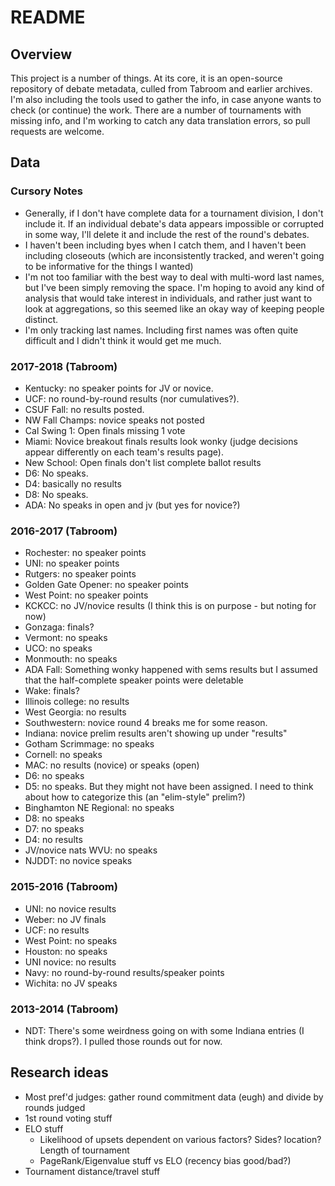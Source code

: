 # README

## Overview

This project is a number of things. At its core, it is an open-source repository of debate metadata, culled from Tabroom and earlier archives. I'm also including the tools used to gather the info, in case anyone wants to check (or continue) the work. There are a number of tournaments with missing info, and I'm working to catch any data translation errors, so pull requests are welcome.

## Data

### Cursory Notes

* Generally, if I don't have complete data for a tournament division, I don't include it. If an individual debate's data appears impossible or corrupted in some way, I'll delete it and include the rest of the round's debates. 
* I haven't been including byes when I catch them, and I haven't been including closeouts (which are inconsistently tracked, and weren't going to be informative for the things I wanted)
* I'm not too familiar with the best way to deal with multi-word last names, but I've been simply removing the space. I'm hoping to avoid any kind of analysis that would take interest in individuals, and rather just want to look at aggregations, so this seemed like an okay way of keeping people distinct.
* I'm only tracking last names. Including first names was often quite difficult and I didn't think it would get me much.

### 2017-2018 (Tabroom)
* Kentucky: no speaker points for JV or novice.
* UCF: no round-by-round results (nor cumulatives?).
* CSUF Fall: no results posted.
* NW Fall Champs: novice speaks not posted
* Cal Swing 1: Open finals missing 1 vote
* Miami: Novice breakout finals results look wonky (judge decisions appear differently on each team's results page).
* New School: Open finals don't list complete ballot results
* D6: No speaks.
* D4: basically no results
* D8: No speaks.
* ADA: No speaks in open and jv (but yes for novice?)

### 2016-2017 (Tabroom)
* Rochester: no speaker points
* UNI: no speaker points
* Rutgers: no speaker points
* Golden Gate Opener: no speaker points
* West Point: no speaker points
* KCKCC: no JV/novice results (I think this is on purpose - but noting for now)
* Gonzaga: finals?
* Vermont: no speaks
* UCO: no speaks
* Monmouth: no speaks
* ADA Fall: Something wonky happened with sems results but I assumed that the half-complete speaker points were deletable
* Wake: finals?
* Illinois college: no results
* West Georgia: no results
* Southwestern: novice round 4 breaks me for some reason.
* Indiana: novice prelim results aren't showing up under "results"
* Gotham Scrimmage: no speaks
* Cornell: no speaks
* MAC: no results (novice) or speaks (open)
* D6: no speaks
* D5: no speaks. But they might not have been assigned. I need to think about how to categorize this (an "elim-style" prelim?)
* Binghamton NE Regional: no speaks
* D8: no speaks
* D7: no speaks
* D4: no results
* JV/novice nats WVU: no speaks
* NJDDT: no novice speaks

### 2015-2016 (Tabroom)
* UNI: no novice results
* Weber: no JV finals
* UCF: no results
* West Point: no speaks
* Houston: no speaks
* UNI novice: no results
* Navy: no round-by-round results/speaker points
* Wichita: no JV speaks

### 2013-2014 (Tabroom)
* NDT: There's some weirdness going on with some Indiana entries (I think drops?). I pulled those rounds out for now.

## Research ideas
* Most pref'd judges: gather round commitment data (eugh) and divide by rounds judged
* 1st round voting stuff
* ELO stuff
  * Likelihood of upsets dependent on various factors? Sides? location? Length of tournament
  * PageRank/Eigenvalue stuff vs ELO (recency bias good/bad?)
* Tournament distance/travel stuff
